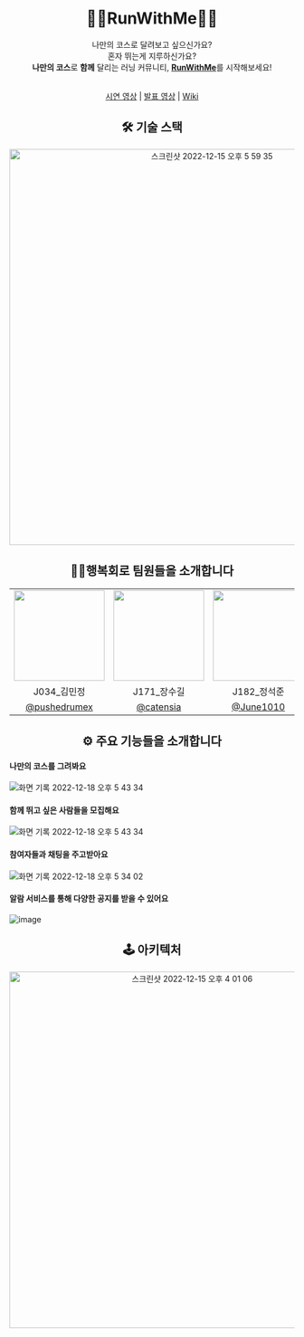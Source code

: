 <div align="center">

# 🏃‍♂️RunWithMe🏃‍♂️
나만의 코스로 달려보고 싶으신가요?  
혼자 뛰는게 지루하신가요?  
**나만의 코스**로 **함께** 달리는 러닝 커뮤니티, <a href="https://runwithme.co.kr/">**RunWithMe**</a>를 시작해보세요!  

<br/>
<a href="https://www.youtube.com/watch?v=tgQHAlsQYfs">시연 영상</a> | 
<a href="https://www.youtube.com/watch?v=YHzn3X8hZsE">발표 영상</a> | 
<a href="https://github.com/boostcampwm-2022/WEB26-RunWithMe/wiki">Wiki</a>  
  
## 🛠 기술 스택

<img width="700" alt="스크린샷 2022-12-15 오후 5 59 35" src="https://user-images.githubusercontent.com/97938489/207816864-df375aba-56db-4074-9592-97e0b5ea4ea2.png">

## 🙋‍♂️행복회로 팀원들을 소개합니다

<table>
<tr>
<td align="center"><img src="https://user-images.githubusercontent.com/53655119/207808860-fb8be375-c7fc-41ec-9e80-55e25793156c.png" width="160"></td>
<td align="center"><img src="https://user-images.githubusercontent.com/53655119/207808869-93dbd80a-e9be-49bb-b4b8-89945eb7bf83.png" width="160"></td>
<td align="center"><img src="https://user-images.githubusercontent.com/53655119/207808873-9de904f4-486a-4865-b2e1-253a9b5485ed.png" width="160"></td>
<td align="center"><img src="https://user-images.githubusercontent.com/53655119/207808877-eb84c724-6be4-4365-a302-a55b3ec99389.png" width="160"></td>
</tr>
<tr>
<td align="center">J034_김민정</td>
<td align="center">J171_장수길</td>
<td align="center">J182_정석준</td>
<td align="center">J199_최건</td>
</tr>
<tr>

<td align="center"><a href="https://github.com/pushedrumex">@pushedrumex</a></td>
<td align="center"><a href="https://github.com/catensia">@catensia</a></td>
<td align="center"><a href="https://github.com/June1010">@June1010</a></td>
<td align="center"><a href="https://github.com/gchoi96">@gchoi96</a></td>

</tr>
</table>
        
## ⚙️ 주요 기능들을 소개합니다  

<div align="left">

#### 나만의 코스를 그려봐요
![화면 기록 2022-12-18 오후 5 43 34](https://user-images.githubusercontent.com/71205245/208289161-1452341e-a340-4afc-97cb-3a375c5e8482.gif)

#### 함께 뛰고 싶은 사람들을 모집해요
![화면 기록 2022-12-18 오후 5 43 34](https://user-images.githubusercontent.com/71205245/208289219-10c4e623-c605-40a5-8d8f-55bd1617b599.gif)

#### 참여자들과 채팅을 주고받아요
![화면 기록 2022-12-18 오후 5 34 02](https://user-images.githubusercontent.com/71205245/208289091-1e0e0813-56be-4a5e-9491-60fb4e109cef.gif)

#### 알람 서비스를 통해 다양한 공지를 받을 수 있어요
![image](https://user-images.githubusercontent.com/71205245/208289290-e6c370d8-f4ca-4f47-b9a9-29dc6840a267.png)

</div>

## 🕹 아키텍처
  
<img width="630" alt="스크린샷 2022-12-15 오후 4 01 06" src="https://user-images.githubusercontent.com/97938489/207812760-d0088060-f825-427a-80d4-3bbceecc53c2.png">
  
</div>
